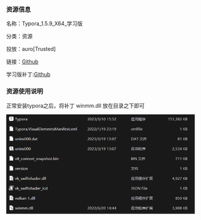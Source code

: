 ### 资源信息

名称：Typora_1.5.9_X64_学习版

分类：资源

投放：auro[Trusted]

链接：[Github](https://github.com/THSLP13/thslp13.github.io/releases/download/resourcePack/typora-x64-1.5.9.zip)

学习版补丁:[Github](.\resource\program\typora\winmm.dll)

### 资源使用说明

正常安装typora之后，将补丁 winmm.dll 放在目录之下即可

![](.\img\Resource_Typora_1_5_9_learnVer_1.png)
